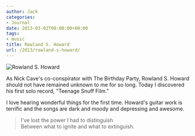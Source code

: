 ```yaml
---
author: Jack
categories:
- Journal
date: 2013-03-02T00:00:00+00:00
tags:
- music
title: Rowland S. Howard
url: /2013/rowland-s-howard/
---
```


<aside> <img src="/img/rowland-s.-howard-teenage-snuff-film-cover.jpg" alt="Rowland S. Howard" class="postimage" />
  
</aside> 

As Nick Cave's co-conspirator with The Birthday Party, Rowland S. Howard should not have remained unknown to me for so long. Today I discovered his first solo record, "Teenage Snuff Film."

I love hearing wonderful things for the first time. Howard's guitar work is terrific and the songs are dark and moody and depressing and awesome.

> I've lost the power I had to distinguish  
> Between what to ignite and what to extinguish.